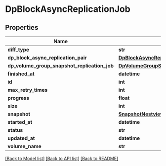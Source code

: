 # DpBlockAsyncReplicationJob

## Properties
Name | Type | Description | Notes
------------ | ------------- | ------------- | -------------
**diff_type** | **str** |  | [optional] 
**dp_block_async_replication_pair** | [**DpBlockAsyncReplicationPairNestview**](DpBlockAsyncReplicationPairNestview.md) |  | [optional] 
**dp_volume_group_snapshot_replication_job** | [**DpVolumeGroupSnapshotReplicationJobNestview**](DpVolumeGroupSnapshotReplicationJobNestview.md) |  | [optional] 
**finished_at** | **datetime** |  | [optional] 
**id** | **int** |  | [optional] 
**max_retry_times** | **int** |  | [optional] 
**progress** | **float** |  | [optional] 
**size** | **int** |  | [optional] 
**snapshot** | [**SnapshotNestview**](SnapshotNestview.md) |  | [optional] 
**started_at** | **datetime** |  | [optional] 
**status** | **str** |  | [optional] 
**updated_at** | **datetime** |  | [optional] 
**volume_name** | **str** |  | [optional] 

[[Back to Model list]](../README.md#documentation-for-models) [[Back to API list]](../README.md#documentation-for-api-endpoints) [[Back to README]](../README.md)



